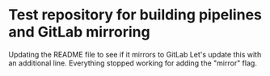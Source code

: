 # Test repository for building pipelines and GitLab mirroring

Updating the README file to see if it mirrors to GitLab
Let's update this with an additional line. Everything stopped working for adding the "mirror" flag.
